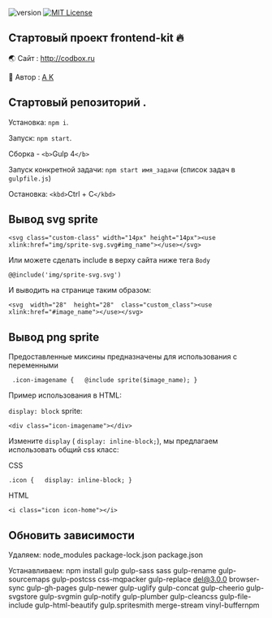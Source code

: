 ![version](https://img.shields.io/badge/version-1.0-red.svg?style=flat-square "Version Frontend-kit")
[![MIT License](https://img.shields.io/badge/license-MIT-blue.svg?style=flat-square)](https://github.com/sinups/)

## Стартовый проект frontend-kit 🔥

🌏 Cайт : http://codbox.ru

👦   Автор : [ A K ](https://www.instagram.com/webtheory/ "Instagram page")

## Стартовый репозиторий .

Установка: `npm i`.

Запуск: `npm start`.

Сборка - `<b>`Gulp 4`</b>`

Запуск конкретной задачи: `npm start имя_задачи` (список задач  в `gulpfile.js`)

Остановка: `<kbd>`Ctrl + C`</kbd>`

## Bывод svg sprite

`<svg class="custom-class" width="14px" height="14px"><use xlink:href="img/sprite-svg.svg#img_name"></use></svg>`

Или можете сделать include в верху сайта  ниже тега `Body`

`@@include('img/sprite-svg.svg')`

И выводить на странице таким образом:

`<svg  width="28"  height="28"  class="custom_class"><use  xlink:href="#image_name"></use></svg>`

## Bывод png sprite

Предоставленные миксины предназначены для использования с переменными

` .icon-imagename {   @include sprite($image_name); }`

Пример использования в HTML:

`display: block` sprite:

`<div class="icon-imagename"></div>`

Изменитe `display` ( `display: inline-block;`), мы предлагаем использовать общий css класс:

CSS

`.icon {   display: inline-block; }`

HTML

`<i class="icon icon-home"></i>`


## Обновить зависимости

Удаляем:
node_modules
package-lock.json
package.json

Устанавливаем:
npm install gulp gulp-sass sass gulp-rename gulp-sourcemaps gulp-postcss css-mqpacker gulp-replace del@3.0.0 browser-sync gulp-gh-pages gulp-newer gulp-uglify gulp-concat gulp-cheerio gulp-svgstore gulp-svgmin gulp-notify gulp-plumber gulp-cleancss gulp-file-include gulp-html-beautify gulp.spritesmith merge-stream vinyl-buffernpm


